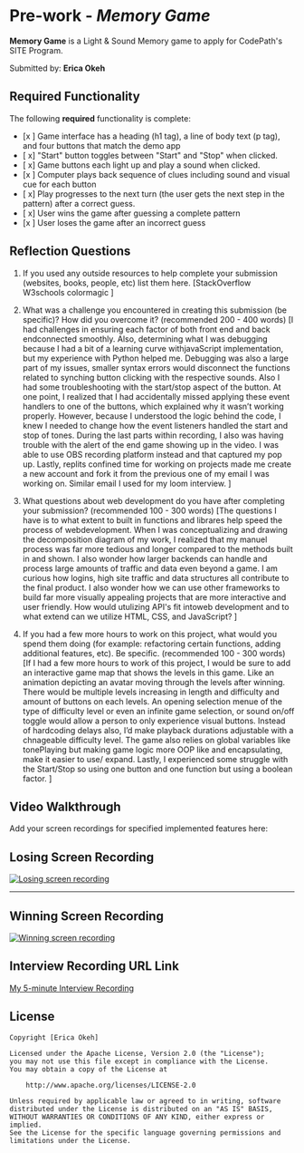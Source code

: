 # Pre-work - *Memory Game*

**Memory Game** is a Light & Sound Memory game to apply for CodePath's SITE Program. 

Submitted by: **Erica Okeh**


## Required Functionality

The following **required** functionality is complete:

* [x ] Game interface has a heading (h1 tag), a line of body text (p tag), and four buttons that match the demo app
* [ x] "Start" button toggles between "Start" and "Stop" when clicked. 
* [ x] Game buttons each light up and play a sound when clicked. 
* [x ] Computer plays back sequence of clues including sound and visual cue for each button
* [ x] Play progresses to the next turn (the user gets the next step in the pattern) after a correct guess. 
* [ x] User wins the game after guessing a complete pattern
* [x ] User loses the game after an incorrect guess

## Reflection Questions
1. If you used any outside resources to help complete your submission (websites, books, people, etc) list them here. 
[StackOverflow
W3schools
colormagic
]

3. What was a challenge you encountered in creating this submission (be specific)? How did you overcome it? (recommended 200 - 400 words) 
[I had challenges in ensuring each factor of both front end and back endconnected smoothly. Also, determining what I was debugging because I had a bit of a learning curve withjavaScript implementation, but my experience with Python helped me. Debugging was also a large part of my issues, smaller syntax errors would disconnect the functions related to synching button clicking with the respective sounds. Also I had some troubleshooting with the start/stop aspect of the button. At one point, I realized that I had accidentally missed applying these event handlers to one of the buttons, which explained why it wasn’t working properly. However, because I understood the logic behind the code, I knew I needed to change how the event listeners handled the start and stop of tones. During the last parts within recording, I also was having trouble with the alert of the end game showing up in the video. I was able to use OBS recording platform instead and that captured my pop up. Lastly, replits confined time for working on projects made me create a new account and fork it from the previous one of my email I was working on. Similar email I used for my loom interview. 
  ]

4. What questions about web development do you have after completing your submission? (recommended 100 - 300 words) 
[The questions I have is to what extent to built in functions and librares help speed the process of webdevelopment. When I was conceptualizing and drawing the decomposition diagram of my work, I realized that my manuel process was far more tedious and longer compared to the methods built in and shown. I also wonder how larger backends can handle and process large amounts of traffic and data even beyond a game. I am curious how logins, high site traffic and data structures all contribute to the final product. I also wonder how we can use other frameworks to build far more visually appealing projects that are more interactive and user friendly. How would utulizing API's fit intoweb development and to what extend can we utilize HTML, CSS, and JavaScript? ]

5. If you had a few more hours to work on this project, what would you spend them doing (for example: refactoring certain functions, adding additional features, etc). Be specific. (recommended 100 - 300 words) 
[If I had a few more hours to work of this project, I would be sure to add an interactive game map that shows the levels in this game. Like an animation depicting an avatar moving through the levels after winning. There would be multiple levels increasing in length and difficulty and amount of buttons on each levels. An opening selection menue of the type of difficulty level or even an infinite game selection, or sound on/off toggle would allow a person to only experience visual buttons. Instead of hardcoding delays also, I’d make playback durations adjustable with a chnageable difficulty level. The game also relies on global variables like tonePlaying but making game logic more OOP like and encapsulating, make it easier to use/ expand. Lastly, I experienced some struggle with the Start/Stop so using one button and one function but using a boolean factor.  ]

## Video Walkthrough 

Add your screen recordings for specified implemented features here:
## Losing Screen Recording

[![Losing screen recording](https://ezgif.com/save/ezgif-847b06fb0c334a.gif)](https://drive.google.com/file/d/1weKYTJplOH8ldLYGTwxUPz14ltjkr-Wj/view?usp=sharing)

---

## Winning Screen Recording

[![Winning screen recording](https://ezgif.com/save/ezgif-2603c4ce38a69c.gif)](https://drive.google.com/file/d/1HCVHi3qc9nMZO2sZxaVINxzP6QXwTS00/view?usp=sharing)

## Interview Recording URL Link

[My 5-minute Interview Recording](https://www.loom.com/share/9fd0ae2d15c244e8bbad878f5cfc000a?sid=a837e59f-5ddf-4993-82aa-dee88984f909)



## License

    Copyright [Erica Okeh]

    Licensed under the Apache License, Version 2.0 (the "License");
    you may not use this file except in compliance with the License.
    You may obtain a copy of the License at

        http://www.apache.org/licenses/LICENSE-2.0

    Unless required by applicable law or agreed to in writing, software
    distributed under the License is distributed on an "AS IS" BASIS,
    WITHOUT WARRANTIES OR CONDITIONS OF ANY KIND, either express or implied.
    See the License for the specific language governing permissions and
    limitations under the License.